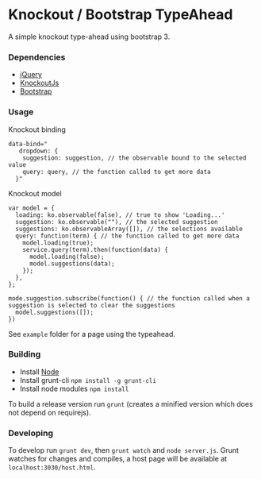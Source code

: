   # Knockout / Bootstrap TypeAhead

A simple knockout type-ahead using bootstrap 3.


### Dependencies

* [jQuery](https://github.com/jquery/jquery)
* [KnockoutJs](https://github.com/knockout/knockout)
* [Bootstrap](https://github.com/twbs/bootstrap)

### Usage

Knockout binding

```
data-bind="
   dropdown: {
    suggestion: suggestion, // the observable bound to the selected value
    query: query, // the function called to get more data
  }"

```

Knockout model

```
var model = {
  loading: ko.observable(false), // true to show 'Loading...'
  suggestion: ko.observable(""), // the selected suggestion
  suggestions: ko.observableArray([]), // the selections available
  query: function(term) { // the function called to get more data
    model.loading(true);
    service.query(term).then(function(data) {
      model.loading(false);
      model.suggestions(data);
    });
  },
};

mode.suggestion.subscribe(function() { // the function called when a suggestion is selected to clear the suggestions
  model.suggestions([]);
})
```

See `example` folder for a page using the typeahead.

### Building

* Install [Node](http://nodejs.org/)
* Install grunt-cli `npm install -g grunt-cli`
* Install node modules `npm install`

To build a release version run `grunt` (creates a minified version which does not depend on requirejs).

### Developing

To develop run `grunt dev`, then `grunt watch` and `node server.js`. Grunt watches for changes and compiles, a host page will be available at `localhost:3030/host.html`.